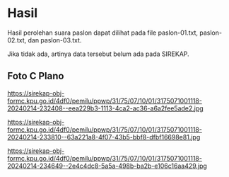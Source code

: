 # Hasil

Hasil perolehan suara paslon dapat dilihat pada file paslon-01.txt, paslon-02.txt, dan paslon-03.txt.

Jika tidak ada, artinya data tersebut belum ada pada SIREKAP.

## Foto C Plano

https://sirekap-obj-formc.kpu.go.id/4df0/pemilu/ppwp/31/75/07/10/01/3175071001118-20240214-232408--eea229b3-1113-4ca2-ac36-a6a2fee5ade2.jpg

https://sirekap-obj-formc.kpu.go.id/4df0/pemilu/ppwp/31/75/07/10/01/3175071001118-20240214-233810--63a221a8-4f07-43b5-bbf8-dfbf16698e81.jpg

https://sirekap-obj-formc.kpu.go.id/4df0/pemilu/ppwp/31/75/07/10/01/3175071001118-20240214-234649--2e4c4dc8-5a5a-498b-ba2b-e106c16aa429.jpg

